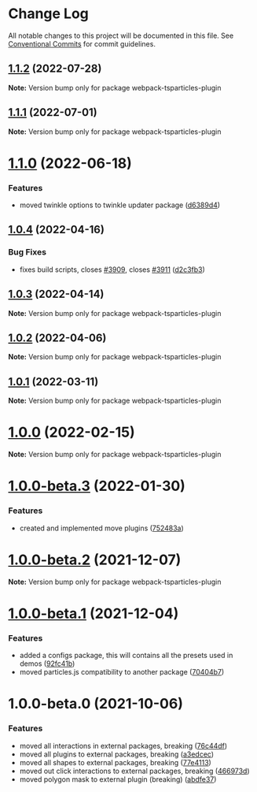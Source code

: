 # Change Log

All notable changes to this project will be documented in this file.
See [Conventional Commits](https://conventionalcommits.org) for commit guidelines.

## [1.1.2](https://github.com/matteobruni/tsparticles/compare/webpack-tsparticles-plugin@1.1.1...webpack-tsparticles-plugin@1.1.2) (2022-07-28)

**Note:** Version bump only for package webpack-tsparticles-plugin





## [1.1.1](https://github.com/matteobruni/tsparticles/compare/webpack-tsparticles-plugin@1.1.0...webpack-tsparticles-plugin@1.1.1) (2022-07-01)

**Note:** Version bump only for package webpack-tsparticles-plugin





# [1.1.0](https://github.com/matteobruni/tsparticles/compare/webpack-tsparticles-plugin@1.0.4...webpack-tsparticles-plugin@1.1.0) (2022-06-18)


### Features

* moved twinkle options to twinkle updater package ([d6389d4](https://github.com/matteobruni/tsparticles/commit/d6389d4750bdbd2945a1fe84a781671e618122d2))





## [1.0.4](https://github.com/matteobruni/tsparticles/compare/webpack-tsparticles-plugin@1.0.3...webpack-tsparticles-plugin@1.0.4) (2022-04-16)


### Bug Fixes

* fixes build scripts, closes [#3909](https://github.com/matteobruni/tsparticles/issues/3909), closes [#3911](https://github.com/matteobruni/tsparticles/issues/3911) ([d2c3fb3](https://github.com/matteobruni/tsparticles/commit/d2c3fb33ff9c9d529f2609f89c63cb6e1e61ecda))





## [1.0.3](https://github.com/matteobruni/tsparticles/compare/webpack-tsparticles-plugin@1.0.2...webpack-tsparticles-plugin@1.0.3) (2022-04-14)

**Note:** Version bump only for package webpack-tsparticles-plugin





## [1.0.2](https://github.com/matteobruni/tsparticles/compare/webpack-tsparticles-plugin@1.0.1...webpack-tsparticles-plugin@1.0.2) (2022-04-06)

**Note:** Version bump only for package webpack-tsparticles-plugin





## [1.0.1](https://github.com/matteobruni/tsparticles/compare/webpack-tsparticles-plugin@1.0.0...webpack-tsparticles-plugin@1.0.1) (2022-03-11)

**Note:** Version bump only for package webpack-tsparticles-plugin





# [1.0.0](https://github.com/matteobruni/tsparticles/compare/webpack-tsparticles-plugin@1.0.0-beta.3...webpack-tsparticles-plugin@1.0.0) (2022-02-15)

**Note:** Version bump only for package webpack-tsparticles-plugin





# [1.0.0-beta.3](https://github.com/matteobruni/tsparticles/compare/webpack-tsparticles-plugin@1.0.0-beta.2...webpack-tsparticles-plugin@1.0.0-beta.3) (2022-01-30)


### Features

* created and implemented move plugins ([752483a](https://github.com/matteobruni/tsparticles/commit/752483aeeb94dd851dc27fe75e4c258fd87f0a90))





# [1.0.0-beta.2](https://github.com/matteobruni/tsparticles/compare/webpack-tsparticles-plugin@1.0.0-beta.1...webpack-tsparticles-plugin@1.0.0-beta.2) (2021-12-07)

**Note:** Version bump only for package webpack-tsparticles-plugin





# [1.0.0-beta.1](https://github.com/matteobruni/tsparticles/compare/webpack-tsparticles-plugin@1.0.0-beta.0...webpack-tsparticles-plugin@1.0.0-beta.1) (2021-12-04)


### Features

* added a configs package, this will contains all the presets used in demos ([92fc41b](https://github.com/matteobruni/tsparticles/commit/92fc41b77a35295aee787b72952134d25899f251))
* moved particles.js compatibility to another package ([70404b7](https://github.com/matteobruni/tsparticles/commit/70404b74b26da4b9a28b5d6d646cd9ed6c0635f1))





# 1.0.0-beta.0 (2021-10-06)


### Features

* moved all interactions in external packages, breaking ([76c44df](https://github.com/matteobruni/tsparticles/commit/76c44dfa64cae994ddb1a004e7ff6cdbe3a4b5a9))
* moved all plugins to external packages, breaking ([a3edcec](https://github.com/matteobruni/tsparticles/commit/a3edcecd129009e7d9af138dd9a1285360e7003d))
* moved all shapes to external packages, breaking ([77e4113](https://github.com/matteobruni/tsparticles/commit/77e411338f65ab076fe85c0f143c13417147d4b5))
* moved out click interactions to external packages, breaking ([466973d](https://github.com/matteobruni/tsparticles/commit/466973ddbcc382c27c03f7b3518dea99c5e1949c))
* moved polygon mask to external plugin (breaking) ([abdfe37](https://github.com/matteobruni/tsparticles/commit/abdfe37f250a4f357f4491bb7ff0e54da6a7303e))

